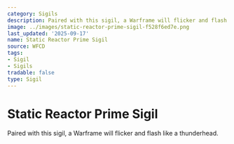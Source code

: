 ```yaml
---
category: Sigils
description: Paired with this sigil, a Warframe will flicker and flash like a thunderhead.
image: ../images/static-reactor-prime-sigil-f528f6ed7e.png
last_updated: '2025-09-17'
name: Static Reactor Prime Sigil
source: WFCD
tags:
- Sigil
- Sigils
tradable: false
type: Sigil
---
```


# Static Reactor Prime Sigil

Paired with this sigil, a Warframe will flicker and flash like a thunderhead.

